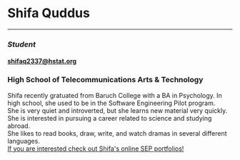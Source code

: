 # Shifa Quddus 
--------------------------------------------------------------------------------
### _Student_

#### shifaq2337@hstat.org

### High School of Telecommunications Arts & Technology 

Shifa recently gratuated from Baruch College with a BA in Psychology. In high school, she used to be in the Software Engineering Pilot program.   
She is very quiet and introverted, but she learns new material very quickly.   
She is interested in pursuing a career related to science and studying abroad.  
She likes to read books, draw, write, and watch dramas in several different languages.     
[If you are interested check out Shifa's online SEP portfolios!](https://sites.google.com/a/hstat.org/shifaq2337sep11/)


